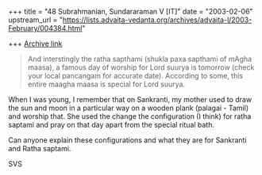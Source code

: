 +++
title = "48 Subrahmanian, Sundararaman V [IT]"
date = "2003-02-06"
upstream_url = "https://lists.advaita-vedanta.org/archives/advaita-l/2003-February/004384.html"

+++
[Archive link](https://lists.advaita-vedanta.org/archives/advaita-l/2003-February/004384.html)

> And interstingly the ratha sapthami (shukla paxa sapthami of
> mAgha maasa),
> a famous day of worship for Lord suurya is tomorrow (check your local
> pancangam for accurate date). According to some, this entire
> maagha maasa
> is special for Lord suurya.

When I was young, I remember that on Sankranti, my mother used to draw the
sun and moon in a particular way on a wooden plank (palagai - Tamil) and
worship that.  She used the change the configuration (I think) for ratha
saptami and pray on that day apart from the special ritual bath.

Can anyone explain these configurations and what they are for Sankranti and
Ratha saptami.

SVS

